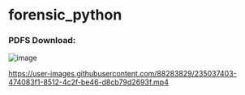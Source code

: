 # forensic_python


### PDFS Download:

![image](https://user-images.githubusercontent.com/88283829/235022368-af883e95-321a-4724-b4ca-2e8bac1e5638.png)



https://user-images.githubusercontent.com/88283829/235037403-474083f1-8512-4c2f-be46-d8cb79d2693f.mp4

